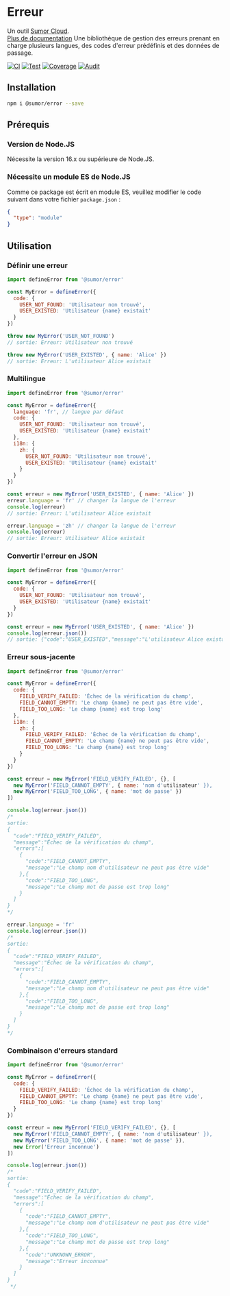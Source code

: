 # Erreur

Un outil [Sumor Cloud](https://sumor.cloud).  
[Plus de documentation](https://sumor.cloud/error)
Une bibliothèque de gestion des erreurs prenant en charge plusieurs langues, des codes d'erreur prédéfinis et des données de passage.

[![CI](https://github.com/sumor-cloud/error/actions/workflows/ci.yml/badge.svg)](https://github.com/sumor-cloud/error/actions/workflows/ci.yml)
[![Test](https://github.com/sumor-cloud/error/actions/workflows/ut.yml/badge.svg)](https://github.com/sumor-cloud/error/actions/workflows/ut.yml)
[![Coverage](https://github.com/sumor-cloud/error/actions/workflows/coverage.yml/badge.svg)](https://github.com/sumor-cloud/error/actions/workflows/coverage.yml)
[![Audit](https://github.com/sumor-cloud/error/actions/workflows/audit.yml/badge.svg)](https://github.com/sumor-cloud/error/actions/workflows/audit.yml)

## Installation

```bash
npm i @sumor/error --save
```

## Prérequis

### Version de Node.JS

Nécessite la version 16.x ou supérieure de Node.JS.

### Nécessite un module ES de Node.JS

Comme ce package est écrit en module ES,
veuillez modifier le code suivant dans votre fichier `package.json` :

```json
{
  "type": "module"
}
```

## Utilisation

### Définir une erreur

```js
import defineError from '@sumor/error'

const MyError = defineError({
  code: {
    USER_NOT_FOUND: 'Utilisateur non trouvé',
    USER_EXISTED: 'Utilisateur {name} existait'
  }
})

throw new MyError('USER_NOT_FOUND')
// sortie: Erreur: Utilisateur non trouvé

throw new MyError('USER_EXISTED', { name: 'Alice' })
// sortie: Erreur: L'utilisateur Alice existait
```

### Multilingue

```js
import defineError from '@sumor/error'

const MyError = defineError({
  language: 'fr', // langue par défaut
  code: {
    USER_NOT_FOUND: 'Utilisateur non trouvé',
    USER_EXISTED: 'Utilisateur {name} existait'
  },
  i18n: {
    zh: {
      USER_NOT_FOUND: 'Utilisateur non trouvé',
      USER_EXISTED: 'Utilisateur {name} existait'
    }
  }
})

const erreur = new MyError('USER_EXISTED', { name: 'Alice' })
erreur.language = 'fr' // changer la langue de l'erreur
console.log(erreur)
// sortie: Erreur: L'utilisateur Alice existait

erreur.language = 'zh' // changer la langue de l'erreur
console.log(erreur)
// sortie: Erreur: Utilisateur Alice existait
```

### Convertir l'erreur en JSON

```js
import defineError from '@sumor/error'

const MyError = defineError({
  code: {
    USER_NOT_FOUND: 'Utilisateur non trouvé',
    USER_EXISTED: 'Utilisateur {name} existait'
  }
})

const erreur = new MyError('USER_EXISTED', { name: 'Alice' })
console.log(erreur.json())
// sortie: {"code":"USER_EXISTED","message":"L'utilisateur Alice existait"}
```

### Erreur sous-jacente

```js
import defineError from '@sumor/error'

const MyError = defineError({
  code: {
    FIELD_VERIFY_FAILED: 'Échec de la vérification du champ',
    FIELD_CANNOT_EMPTY: 'Le champ {name} ne peut pas être vide',
    FIELD_TOO_LONG: 'Le champ {name} est trop long'
  },
  i18n: {
    zh: {
      FIELD_VERIFY_FAILED: 'Échec de la vérification du champ',
      FIELD_CANNOT_EMPTY: 'Le champ {name} ne peut pas être vide',
      FIELD_TOO_LONG: 'Le champ {name} est trop long'
    }
  }
})

const erreur = new MyError('FIELD_VERIFY_FAILED', {}, [
  new MyError('FIELD_CANNOT_EMPTY', { name: 'nom d'utilisateur' }),
  new MyError('FIELD_TOO_LONG', { name: 'mot de passe' })
])

console.log(erreur.json())
/* 
sortie: 
{
  "code":"FIELD_VERIFY_FAILED",
  "message":"Échec de la vérification du champ",
  "errors":[
    {
      "code":"FIELD_CANNOT_EMPTY",
      "message":"Le champ nom d'utilisateur ne peut pas être vide"
    },{
      "code":"FIELD_TOO_LONG",
      "message":"Le champ mot de passe est trop long"
    }
  ]
}
*/

erreur.language = 'fr'
console.log(erreur.json())
/*
sortie:
{
  "code":"FIELD_VERIFY_FAILED",
  "message":"Échec de la vérification du champ",
  "errors":[
    {
      "code":"FIELD_CANNOT_EMPTY",
      "message":"Le champ nom d'utilisateur ne peut pas être vide"
    },{
      "code":"FIELD_TOO_LONG",
      "message":"Le champ mot de passe est trop long"
    }
  ]
}
*/
```

### Combinaison d'erreurs standard

```js
import defineError from '@sumor/error'

const MyError = defineError({
  code: {
    FIELD_VERIFY_FAILED: 'Échec de la vérification du champ',
    FIELD_CANNOT_EMPTY: 'Le champ {name} ne peut pas être vide',
    FIELD_TOO_LONG: 'Le champ {name} est trop long'
  }
})

const erreur = new MyError('FIELD_VERIFY_FAILED', {}, [
  new MyError('FIELD_CANNOT_EMPTY', { name: 'nom d'utilisateur' }),
  new MyError('FIELD_TOO_LONG', { name: 'mot de passe' }),
  new Error('Erreur inconnue')
])

console.log(erreur.json())
/*
sortie:
{
  "code":"FIELD_VERIFY_FAILED",
  "message":"Échec de la vérification du champ",
  "errors":[
    {
      "code":"FIELD_CANNOT_EMPTY",
      "message":"Le champ nom d'utilisateur ne peut pas être vide"
    },{
      "code":"FIELD_TOO_LONG",
      "message":"Le champ mot de passe est trop long"
    },{
      "code":"UNKNOWN_ERROR",
      "message":"Erreur inconnue"
    }
  ]
}
 */
```